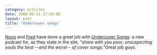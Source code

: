 ```yaml
---
category: articles
date: 2006-05-21 17:43:00
layout: post
title: 'Undercover songs'
---
```


<p><a href="http://nowhereland.nunonunes.org/">Nuno</a> and <a href="http://blog.marques.cx/">Fred</a> have done a great job with <a href="http://undercoversongs.com/">Undercover Songs</a>: a new podcast for, as they state in the site, <i>"share with you poor, unsuspecting souls the best --and the worst-- of cover songs."</i>Great job guys.</p>
